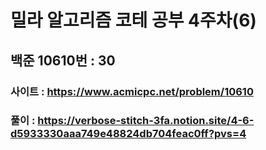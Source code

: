 # 밀라 알고리즘 코테 공부 4주차(6)

## 백준 10610번 : 30

### 사이트 : https://www.acmicpc.net/problem/10610
### 풀이 :  https://verbose-stitch-3fa.notion.site/4-6-d5933330aaa749e48824db704feac0ff?pvs=4
